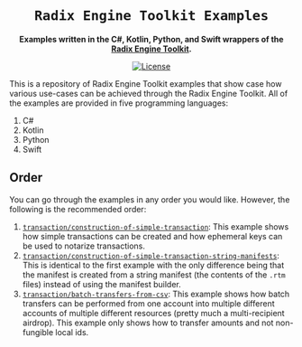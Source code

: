 <div align="center">
  <h1><code>Radix Engine Toolkit Examples</code></h1>
  <p>
    <strong>Examples written in the C#, Kotlin, Python, and Swift wrappers of the <a href="https://github.com/radixdlt/radix-engine-toolkit/">Radix Engine Toolkit</a>.</strong>
  </p>

[![License](https://img.shields.io/badge/License-Apache_2.0-blue.svg)](https://opensource.org/licenses/Apache-2.0)
</div>

This is a repository of Radix Engine Toolkit examples that show case how various use-cases can be achieved through the Radix Engine Toolkit. All of the examples are provided in five programming languages:

1. C#
2. Kotlin
3. Python
4. Swift

## Order

You can go through the examples in any order you would like. However, the following is the recommended order:

1. [`transaction/construction-of-simple-transaction`](./examples/transactions/construction-of-simple-transaction): This example shows how simple transactions can be created and how ephemeral keys can be used to notarize transactions.
1. [`transaction/construction-of-simple-transaction-string-manifests`](./examples/transactions/construction-of-simple-transaction-string-manifests/): This is identical to the first example with the only difference being that the manifest is created from a string manifest (the contents of the `.rtm` files) instead of using the manifest builder.
1. [`transaction/batch-transfers-from-csv`](./examples/transactions/batch-transfers-from-csv): This example shows how batch transfers can be performed from one account into multiple different accounts of multiple different resources (pretty much a multi-recipient airdrop). This example only shows how to transfer amounts and not non-fungible local ids.
